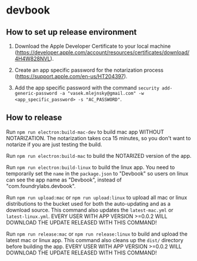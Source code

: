 # devbook

## How to set up release environment

1. Download the Apple Developer Certificate to your local machine (https://developer.apple.com/account/resources/certificates/download/4H4W828NVL).

2. Create an app specific password for the notarization process (https://support.apple.com/en-us/HT204397).

3. Add the app specific password with the command `security add-generic-password -a "vasek.mlejnsky@gmail.com" -w <app_specific_password> -s "AC_PASSWORD"`.

## How to release

Run `npm run electron:build-mac-dev` to build mac app WITHOUT NOTARIZATION. The notarization takes cca 15 minutes, so you don't want to notarize if you are just testing the build.

Run `npm run electron:build-mac` to build the NOTARIZED version of the app.

Run `npm run electron:build-linux` to build the linux app. You need to temporarily set the `name` in the `package.json` to "Devbook" so users on linux can see the app name as "Devbook", instead of "com.foundrylabs.devbook".

Run `npm run upload:mac` or `npm run upload:linux` to upload all mac or linux distributions to the bucket used for both the auto-updating and as a download source. This command also updates the `latest-mac.yml` or `latest-linux.yml`.
EVERY USER WITH APP VERSION >=0.0.2 WILL DOWNLOAD THE UPDATE RELEASED WITH THIS COMMAND!

Run `npm run release:mac` or `npm run release:linux` to build and upload the latest mac or linux app. This command also cleans up the `dist/` directory before building the app.
EVERY USER WITH APP VERSION >=0.0.2 WILL DOWNLOAD THE UPDATE RELEASED WITH THIS COMMAND!
